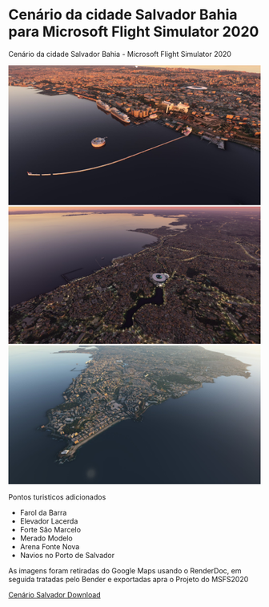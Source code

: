 # Cenário da cidade Salvador Bahia para Microsoft Flight Simulator 2020
Cenário da cidade Salvador Bahia - Microsoft Flight Simulator 2020

<img src="https://github.com/git-exahost/MSFS2020-Scenery-SBSV/blob/main/Img/img01.jpg?raw=true">
<img src="https://github.com/git-exahost/MSFS2020-Scenery-SBSV/blob/main/Img/img02.jpg?raw=true">
<img src="https://github.com/git-exahost/MSFS2020-Scenery-SBSV/blob/main/Img/img03.jpg?raw=true">

Pontos turisticos adicionados<br>

<ul>
<li>Farol da Barra</li>
<li>Elevador Lacerda</li>
<li>Forte São Marcelo</li>
<li>Merado Modelo</li>
<li>Arena Fonte Nova</li>
<li>Navios no Porto de Salvador</li>
</ul>

As imagens foram retiradas do Google Maps usando o RenderDoc, em seguida tratadas pelo Bender e exportadas apra o Projeto do MSFS2020

<p>
    <a href="https://github.com/git-exahost/MSFS2020-Scenery-SBSV/raw/main/Scenery_Release_ZIP/Scenery_Salvador_0.01.zip"> Cenário Salvador Download</a>
</p>